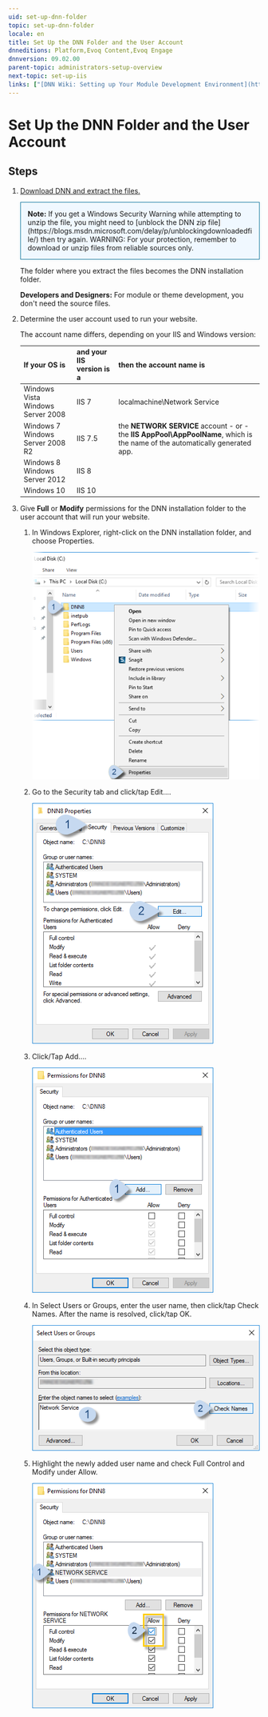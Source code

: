 ```yaml
---
uid: set-up-dnn-folder
topic: set-up-dnn-folder
locale: en
title: Set Up the DNN Folder and the User Account
dnneditions: Platform,Evoq Content,Evoq Engage
dnnversion: 09.02.00
parent-topic: administrators-setup-overview
next-topic: set-up-iis
links: ["[DNN Wiki: Setting up Your Module Development Environment](http://www.dnnsoftware.com/wiki/setting-up-your-module-development-environment)","[Setting up your DotNetNuke Module Development Environment by Chris Hammond](http://www.christoc.com/Tutorials/All-Tutorials/aid/1)","[DNN Community Blog: Installing DNN by Clinton Patterson](http://www.dnnsoftware.com/community-blog/cid/155070/installing-dnn)","[Microsoft blog: How to: Unblock a downloaded file to avoid security warnings](https://blogs.msdn.microsoft.com/delay/p/unblockingdownloadedfile/)"]
---
```


# Set Up the DNN Folder and the User Account

## Steps

1.  [Download DNN and extract the files.](http://www.dnnsoftware.com/community/download/)
    
    <div style="background-color:aliceblue; padding:1em; border:1px solid #006d97;"><strong>Note:</strong> If you get a Windows Security Warning while attempting to unzip the file, you might need to [unblock the DNN zip file](https://blogs.msdn.microsoft.com/delay/p/unblockingdownloadedfile/) then try again. WARNING: For your protection, remember to download or unzip files from reliable sources only.</div>
    
    The folder where you extract the files becomes the DNN installation folder.
    
    **Developers and Designers:** For module or theme development, you don't need the source files.
    
2.  Determine the user account used to run your website.
    
    The account name differs, depending on your IIS and Windows version:

    | If your OS is  |  and your IIS version is a  |  then the account name is  |
    |---|---|---|
    | Windows Vista Windows Server 2008  |  IIS 7  | localmachine\\Network Service |
    | Windows 7  Windows Server 2008 R2  |   IIS 7.5  | the **NETWORK SERVICE** account \- or - the **IIS AppPool\\AppPoolName**, which is the name of the automatically generated app.  |
    | Windows 8  Windows Server 2012  |   IIS 8 |
    |  Windows 10  |  IIS 10  |
       
    
3.  Give **Full** or **Modify** permissions for the DNN installation folder to the user account that will run your website.
    1.  In Windows Explorer, right-click on the DNN installation folder, and choose Properties.
        
          
        
        ![Right-click on the DNN folder and choose Properties](/images/scr-FolderPerms-1.png)
        
          
        
    2.  Go to the Security tab and click/tap Edit....
        
          
        
        ![In the Security tab, click/tap Edit...](/images/scr-FolderPerms-2.png)
        
          
        
    3.  Click/Tap Add....
        
          
        
        ![Click/Tap Add...](/images/scr-FolderPerms-3.png)
        
          
        
    4.  In Select Users or Groups, enter the user name, then click/tap Check Names. After the name is resolved, click/tap OK.
        
          
        
        ![In Select Users or Groups, enter the user name, then click/tap Check Names.](/images/scr-FolderPerms-5a.png)
        
          
        
    5.  Highlight the newly added user name and check Full Control and Modify under Allow.
        
          
        
        ![Highlight the newly added user name and check Full Control and Modify under Allow.](/images/scr-FolderPerms-6.png)
